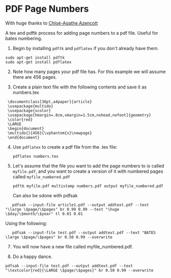 # PDF Page Numbers
With huge thanks to [Chloé-Agathe Azencott](https://www.cazencott.info/index.php/post/2015/04/30/Numbering-PDF-Pages)

A tex and pdftk process for adding page numbers to a pdf file. Useful for bates numbering.

1. Begin by installing ```pdftk``` and ```pdflatex``` if you don't already have them.

```
sudo apt-get install pdftk
sudo apt-get install pdflatex
```

2. Note how many pages your pdf file has. For this example we will assume there are 456 pages.
   
3. Create a plain text file with the following contents and save it as numbers.tex
   
```
 \documentclass[36pt,a4paper]{article}
 \usepackage{multido}
 \usepackage{xcolor}
 \usepackage[hmargin=.8cm,vmargin=1.5cm,nohead,nofoot]{geometry}
 \color{red}
 \LARGE
 \begin{document}
 \multido{}{456}{\vphantom{x}\newpage}
 \end{document}
```

 
 4. Use ```pdflatex``` to create a pdf file from the .tex file:
    ```
    pdflatex numbers.tex
    ```
   
5. Let's assume that the file you want to add the page numbers to is called ```myfile.pdf```, and you want to create a version of it with numbered pages called ```myfile_numbered.pdf```

    ```
    pdftk myfile.pdf multistamp numbers.pdf output myfile_numbered.pdf
    ```

    Can also be sdone with pdfsak
```
   pdfsak --input-file article1.pdf --output addtext.pdf --text "\large \$page/\$pages" br 0.99 0.99 --text "\huge \$day/\$month/\$year" tl 0.01 0.01
```
   Using the following:
```
   pdfsak --input-file test.pdf --output addtext.pdf --text "BATES \large \$page/\$pages" br 0.50 0.99 --overwrite
```
7. You will now have a new file called myfile_numbered.pdf.
   
8. Do a happy dance.    
```
pdfsak --input-file test.pdf --output addtext.pdf --text "\textcolor{red}{\LARGE \$page/\$pages}" br 0.50 0.99 --overwrite
```

